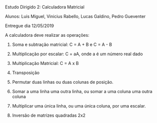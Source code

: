 Estudo Dirigido 2: Calculadora Matricial

Alunos: Luis Miguel, Vinicius Rabello, Lucas Galdino, Pedro Gueventer

Entregue dia 12/05/2019

A calculadora deve realizar as operações:

1. Soma e subtração matricial: C = A + B e C = A - B

2. Multiplicação por escalar: C = aA, onde a é um número real dado

3. Multiplicação Matricial: C = A x B

4. Transposição

5. Permutar duas linhas ou duas colunas de posição.

6. Somar a uma linha uma outra linha, ou somar a uma coluna uma outra coluna

7. Multiplicar uma única linha, ou uma única coluna, por uma escalar.

8. Inversão de matrizes quadradas 2x2
